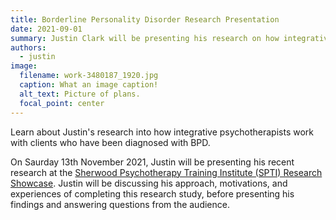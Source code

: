 ```yaml
---
title: Borderline Personality Disorder Research Presentation
date: 2021-09-01
summary: Justin Clark will be presenting his research on how integrative psychotherapists work with clients diagnosed with BPD.
authors:
  - justin
image:
  filename: work-3480187_1920.jpg
  caption: What an image caption!
  alt_text: Picture of plans.
  focal_point: center
---
```


Learn about Justin's research into how integrative psychotherapists work with clients who have been diagnosed with BPD.

<!--more-->

On Saurday 13th November 2021, Justin will be presenting his recent research at the [Sherwood Psychotherapy Training Institute (SPTI) Research Showcase](http://spti.net/research/).  Justin will be discussing his approach, motivations, and experiences of completing this research study, before presenting his findings and answering questions from the audience.
